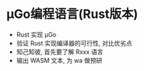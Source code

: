 # µGo编程语言(Rust版本)

- Rust 实现 µGo
- 验证 Rust 实现编译器的可行性, 对比优劣点
- 知己知彼, 首先要了解 Rxxx 语言
- 输出 WASM 文本, 为 wa 做预研
